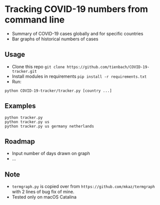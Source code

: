 # Tracking COVID-19 numbers from command line
- Summary of COVID-19 cases globally and for specific countries
- Bar graphs of historical numbers of cases

## Usage
- Clone this repo `git clone https://github.com/tienbach/COVID-19-tracker.git`
- Install modules in requirements `pip install -r requirements.txt`
- Run:
```
python COVID-19-tracker/tracker.py [country ...]
```

## Examples
```
python tracker.py
python tracker.py us
python tracker.py us germany netherlands
```

## Roadmap
- Input number of days drawn on graph
- ...

## Note
- `termgraph.py` is copied over from `https://github.com/mkaz/termgraph` with 2 lines of bug fix of mine.
- Tested only on macOS Catalina
